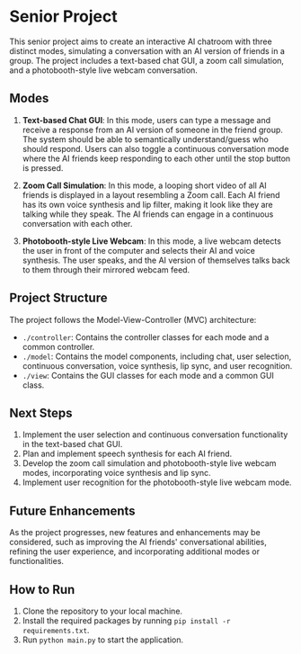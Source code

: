 # Senior Project

This senior project aims to create an interactive AI chatroom with three distinct modes, simulating a conversation with an AI version of friends in a group. The project includes a text-based chat GUI, a zoom call simulation, and a photobooth-style live webcam conversation.

## Modes

1. **Text-based Chat GUI**: In this mode, users can type a message and receive a response from an AI version of someone in the friend group. The system should be able to semantically understand/guess who should respond. Users can also toggle a continuous conversation mode where the AI friends keep responding to each other until the stop button is pressed.

2. **Zoom Call Simulation**: In this mode, a looping short video of all AI friends is displayed in a layout resembling a Zoom call. Each AI friend has its own voice synthesis and lip filter, making it look like they are talking while they speak. The AI friends can engage in a continuous conversation with each other.

3. **Photobooth-style Live Webcam**: In this mode, a live webcam detects the user in front of the computer and selects their AI and voice synthesis. The user speaks, and the AI version of themselves talks back to them through their mirrored webcam feed.

## Project Structure

The project follows the Model-View-Controller (MVC) architecture:

- `./controller`: Contains the controller classes for each mode and a common controller.
- `./model`: Contains the model components, including chat, user selection, continuous conversation, voice synthesis, lip sync, and user recognition.
- `./view`: Contains the GUI classes for each mode and a common GUI class.

## Next Steps

1. Implement the user selection and continuous conversation functionality in the text-based chat GUI.
2. Plan and implement speech synthesis for each AI friend.
3. Develop the zoom call simulation and photobooth-style live webcam modes, incorporating voice synthesis and lip sync.
4. Implement user recognition for the photobooth-style live webcam mode.

## Future Enhancements

As the project progresses, new features and enhancements may be considered, such as improving the AI friends' conversational abilities, refining the user experience, and incorporating additional modes or functionalities.

## How to Run

1. Clone the repository to your local machine.
2. Install the required packages by running `pip install -r requirements.txt`.
3. Run `python main.py` to start the application.
